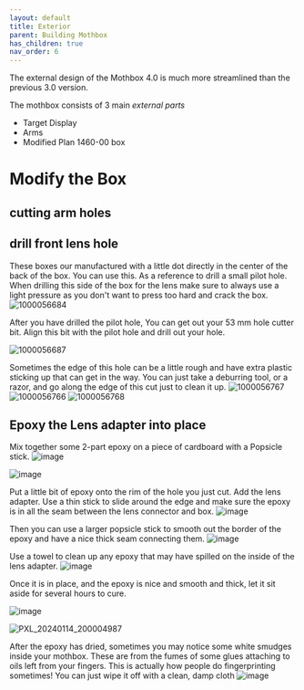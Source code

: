 ```yaml
---
layout: default
title: Exterior
parent: Building Mothbox
has_children: true
nav_order: 6
---
```


The external design of the Mothbox 4.0 is much more streamlined than the previous 3.0 version.

The mothbox consists of 3 main *external parts*
* Target Display
* Arms
* Modified Plan 1460-00 box



# Modify the Box

## cutting arm holes




## drill front lens hole
These boxes our manufactured with a little dot directly in the center of the back of the box. 
You can use this. As a reference to drill a small pilot hole. When drilling this side of the box for the lens make sure to always use a light pressure as you don't want to press too hard and crack the box. 
![1000056684](https://github.com/Digital-Naturalism-Laboratories/Mothbox/assets/742627/77a53c7b-021e-48bc-b008-b97cb8be1ae7)

After you have drilled the pilot hole, You can get out your 53 mm hole cutter bit. Align this bit with the pilot hole and drill out your hole.

![1000056687](https://github.com/Digital-Naturalism-Laboratories/Mothbox/assets/742627/ad823238-02a2-4e1a-9eeb-ab2a660f29c1)

Sometimes the edge of this hole can be a little rough and have extra plastic sticking up that can get in the way. You can just take a deburring tool, or a razor, and go along the edge of this cut just to clean it up.
![1000056767](https://github.com/Digital-Naturalism-Laboratories/Mothbox/assets/742627/5732ff00-df51-47ea-a99f-8dadf2700d10)
![1000056766](https://github.com/Digital-Naturalism-Laboratories/Mothbox/assets/742627/9cd695b5-2d1d-47a7-bcf6-1e18e670778c)
![1000056768](https://github.com/Digital-Naturalism-Laboratories/Mothbox/assets/742627/f639be74-f53a-4c5e-8343-e4a002607c26)


## Epoxy the Lens adapter into place

Mix together some 2-part epoxy on a piece of cardboard with a Popsicle stick. 
![image](https://github.com/Digital-Naturalism-Laboratories/Mothbox/assets/742627/c548f3d7-8364-433b-a754-d4bed926d0a6)

![image](https://github.com/Digital-Naturalism-Laboratories/Mothbox/assets/742627/0175facb-cdba-4ee9-8838-f21916fd32b3)

Put a little bit of epoxy onto the rim of the hole you just cut. Add the lens adapter. Use a thin stick to slide around the edge and make sure the epoxy is in all the seam between the lens connector and box. 
![image](https://github.com/Digital-Naturalism-Laboratories/Mothbox/assets/742627/d514cd91-b483-4623-8d43-eb94629c5a4c)

Then you can use a larger popsicle stick to smooth out the border of the epoxy and have a nice thick seam connecting them.
![image](https://github.com/Digital-Naturalism-Laboratories/Mothbox/assets/742627/daba2d98-1fa5-456a-b6e4-458a580bc2f9)

Use a towel to clean up any epoxy that may have spilled on the inside of the lens adapter.
![image](https://github.com/Digital-Naturalism-Laboratories/Mothbox/assets/742627/f1b6f4db-dd49-47d1-bdb3-7914dc7c4b46)


Once it is in place, and the epoxy is nice and smooth and thick, let it sit aside for several hours to cure.

![image](https://github.com/Digital-Naturalism-Laboratories/Mothbox/assets/742627/567413aa-e9a1-4b09-ab03-cdb47dcf6dfd)


![PXL_20240114_200004987](https://github.com/Digital-Naturalism-Laboratories/Mothbox/assets/742627/1cac398f-b5e9-40b9-884e-d221d03a2a30)


After the epoxy has dried, sometimes you may notice some white smudges inside your mothbox. These are from the fumes of some glues attaching to oils left from your fingers. This is actually how people do fingerprinting sometimes! You can just wipe it off with a clean, damp cloth
![image](https://github.com/Digital-Naturalism-Laboratories/Mothbox/assets/742627/203ba16e-c704-4216-b1ff-720d673cf75f)
